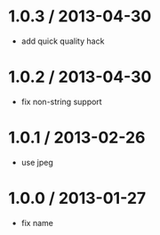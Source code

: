 
1.0.3 / 2013-04-30 
==================

  * add quick quality hack

1.0.2 / 2013-04-30 
==================

  * fix non-string support

1.0.1 / 2013-02-26 
==================

  * use jpeg

1.0.0 / 2013-01-27 
==================

  * fix name

